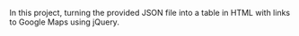 In this project, turning the provided JSON file into a table in HTML with links to Google Maps using jQuery.
